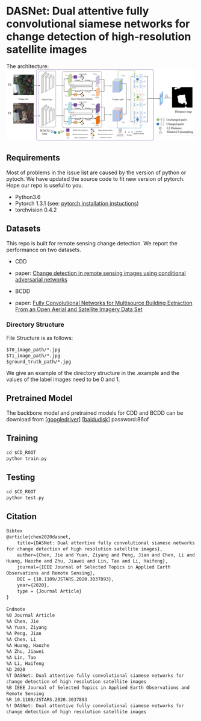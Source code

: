 # DASNet: Dual attentive fully convolutional siamese networks for change detection of high-resolution satellite images


<!-- Pytorch implementation of Change Detection as described in [DASNet: Dual attentive fully convolutional siamese networks for change detection of high-resolution satellite images](https://arxiv.org/pdf/2003.03608.pdf).-->
The architecture:
<img src="img/p1.jpg" width="600px" hight="400px" />

## Requirements

Most of problems in the issue list are caused by the version of python or pytoch.
We have updated the source code to fit new version of pytorch.
Hope our repo is useful to you.

- Python3.6
- Pytorch 1.3.1 (see: [pytorch installation instuctions](http://pytorch.org/))
- torchvision 0.4.2

## Datasets
This repo is built for remote sensing change detection. We report the performance on two datasets.

- CDD
 - paper: [Change detection in remote sensing images using conditional adversarial networks](https://www.int-arch-photogramm-remote-sens-spatial-inf-sci.net/XLII-2/565/2018/isprs-archives-XLII-2-565-2018.pdf)
 
- BCDD
 - paper: [ Fully Convolutional Networks for Multisource Building Extraction From an Open Aerial and Satellite Imagery Data Set](https://ieeexplore.ieee.org/stamp/stamp.jsp?tp=&arnumber=8444434)

 
### Directory Structure
 
File Structure is as follows:

```
$T0_image_path/*.jpg
$T1_image_path/*.jpg
$ground_truth_path/*.jpg
```
We give an example of the directory structure in the .example and the values of the label images need to be 0 and 1.


## Pretrained Model
The backbone model and pretrained models for CDD and BCDD can be download from [[googledriver]](https://drive.google.com/open?id=1iTsmLDCWcNm6odchkpmZY6dSq7dEpQBP) [[baidudisk]](https://pan.baidu.com/s/1GFkBXvVKgD1IqLYYeioX_w )   password:86of


## Training
```shell
cd $CD_ROOT
python train.py
```
## Testing
```shell
cd $CD_ROOT
python test.py
```

## Citation
```
Bibtex
@article{chen2020dasnet,
    title={DASNet: Dual attentive fully convolutional siamese networks for change detection of high resolution satellite images},
    author={Chen, Jie and Yuan, Ziyang and Peng, Jian and Chen, Li and Huang, Haozhe and Zhu, Jiawei and Lin, Tao and Li, Haifeng},
    journal={IEEE Journal of Selected Topics in Applied Earth Observations and Remote Sensing},
    DOI = {10.1109/JSTARS.2020.3037893},
    year={2020},
    type = {Journal Article}
}

Endnote
%0 Journal Article
%A Chen, Jie
%A Yuan, Ziyang
%A Peng, Jian
%A Chen, Li
%A Huang, Haozhe
%A Zhu, Jiawei
%A Lin, Tao
%A Li, Haifeng
%D 2020
%T DASNet: Dual attentive fully convolutional siamese networks for change detection of high resolution satellite images
%B IEEE Journal of Selected Topics in Applied Earth Observations and Remote Sensing
%R 10.1109/JSTARS.2020.3037893
%! DASNet: Dual attentive fully convolutional siamese networks for change detection of high resolution satellite images
```
